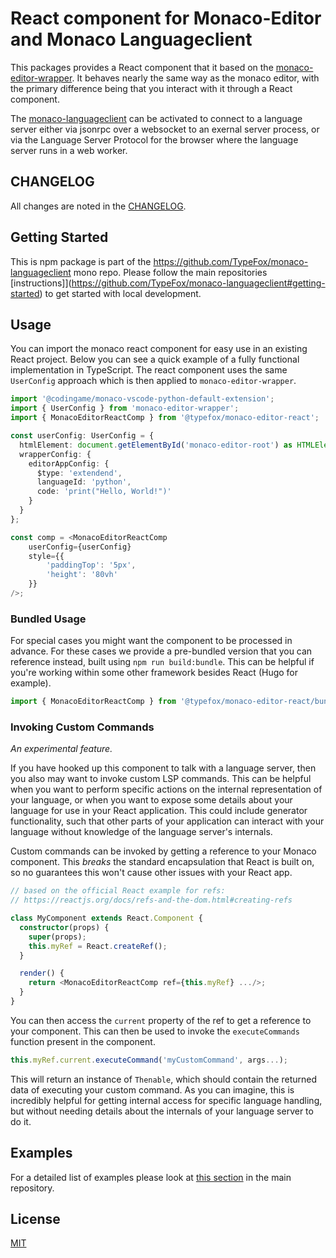 # React component for Monaco-Editor and Monaco Languageclient

This packages provides a React component that it based on the [monaco-editor-wrapper](https://www.npmjs.com/package/monaco-editor-wrapper). It behaves nearly the same way as the monaco editor, with the primary difference being that you interact with it through a React component.

The [monaco-languageclient](https://github.com/TypeFox/monaco-languageclient) can be activated to connect to a language server either via jsonrpc over a websocket to an exernal server process, or via the Language Server Protocol for the browser where the language server runs in a web worker.

## CHANGELOG

All changes are noted in the [CHANGELOG](https://github.com/TypeFox/monaco-languageclient/blob/main/packages/wrapper-react/CHANGELOG.md).

## Getting Started

This is npm package is part of the <https://github.com/TypeFox/monaco-languageclient> mono repo. Please follow the main repositories [instructions]](<https://github.com/TypeFox/monaco-languageclient#getting-started>) to get started with local development.

## Usage

You can import the monaco react component for easy use in an existing React project. Below you can see a quick example of a fully functional implementation in TypeScript. The react component uses the same `UserConfig` approach which is then applied to `monaco-editor-wrapper`.

```typescript
import '@codingame/monaco-vscode-python-default-extension';
import { UserConfig } from 'monaco-editor-wrapper';
import { MonacoEditorReactComp } from '@typefox/monaco-editor-react';

const userConfig: UserConfig = {
  htmlElement: document.getElementById('monaco-editor-root') as HTMLElement,
  wrapperConfig: {
    editorAppConfig: {
      $type: 'extendend',
      languageId: 'python',
      code: 'print("Hello, World!")'
    }
  }
};

const comp = <MonacoEditorReactComp
    userConfig={userConfig}
    style={{
        'paddingTop': '5px',
        'height': '80vh'
    }}
/>;
```

### Bundled Usage

For special cases you might want the component to be processed in advance. For these cases we provide a pre-bundled version that you can reference instead, built using `npm run build:bundle`. This can be helpful if you're working within some other framework besides React (Hugo for example).

```ts
import { MonacoEditorReactComp } from '@typefox/monaco-editor-react/bundle';
```

### Invoking Custom Commands

*An experimental feature.*

If you have hooked up this component to talk with a language server, then you also may want to invoke custom LSP commands. This can be helpful when you want to perform specific actions on the internal representation of your language, or when you want to expose some details about your language for use in your React application. This could include generator functionality, such that other parts of your application can interact with your language without knowledge of the language server's internals.

Custom commands can be invoked by getting a reference to your Monaco component. This *breaks* the standard encapsulation that React is built on, so no guarantees this won't cause other issues with your React app.

```ts
// based on the official React example for refs:
// https://reactjs.org/docs/refs-and-the-dom.html#creating-refs

class MyComponent extends React.Component {
  constructor(props) {
    super(props);
    this.myRef = React.createRef();
  }

  render() {
    return <MonacoEditorReactComp ref={this.myRef} .../>;
  }
}
```

You can then access the `current` property of the ref to get a reference to your component. This can then be used to invoke the `executeCommands` function present in the component.

```ts
this.myRef.current.executeCommand('myCustomCommand', args...);
```

This will return an instance of `Thenable`, which should contain the returned data of executing your custom command. As you can imagine, this is incredibly helpful for getting internal access for specific language handling, but without needing details about the internals of your language server to do it.

## Examples

For a detailed list of examples please look at [this section](<https://github.com/TypeFox/monaco-languageclient#getting-started>) in the main repository.

## License

[MIT](https://github.com/TypeFox/monaco-languageclient/blob/main/packages/wrapper-react/LICENSE)

